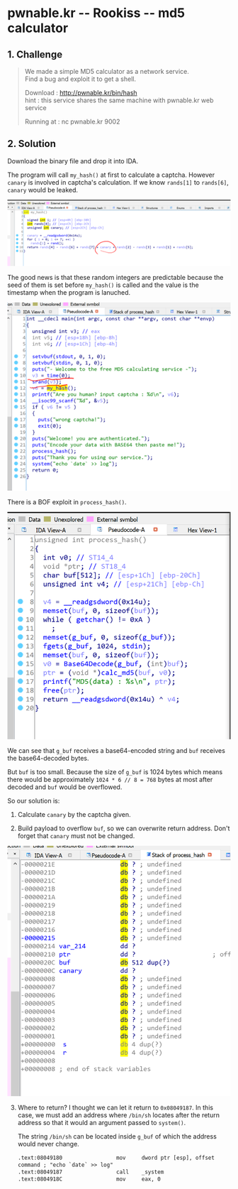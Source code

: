# pwnable.kr -- Rookiss -- md5 calculator

## 1. Challenge

> We made a simple MD5 calculator as a network service.  
> Find a bug and exploit it to get a shell.  
>   
> Download : http://pwnable.kr/bin/hash  
> hint : this service shares the same machine with pwnable.kr web service  
>   
> Running at : nc pwnable.kr 9002  

## 2. Solution

Download the binary file and drop it into IDA. 

The program will call `my_hash()` at first to calculate a captcha. However `canary` is involved in captcha's calculation. If we know `rands[1]` to `rands[6]`, `canary` would be leaked. 

![](pic1.png)

The good news is that these random integers are predictable because the seed of them is set before `my_hash()` is called and the value is the timestamp when the program is lanuched.

![](pic2.png)

There is a BOF exploit in `process_hash()`. 

![](pic3.png)

We can see that `g_buf` receives a base64-encoded string and `buf` receives the base64-decoded bytes. 

But `buf` is too small. Because the size of `g_buf` is 1024 bytes which means there would be approximately `1024 * 6 // 8 = 768` bytes at most after decoded and `buf` would be overflowed.

So our solution is:

1. Calculate `canary` by the captcha given.

2. Build payload to overflow `buf`, so we can overwrite return address. Don't forget that `canary` must not be changed.

![](pic4.png)

3. Where to return? I thought we can let it return to `0x08049187`. In this case, we must add an address where `/bin/sh` locates after the return address so that it would an argument passed to `system()`.

   The string `/bin/sh` can be located inside `g_buf` of which the address would never change.


   ```
   .text:08049180                 mov     dword ptr [esp], offset command ; "echo `date` >> log"
   .text:08049187                 call    _system
   .text:0804918C                 mov     eax, 0
   ```

